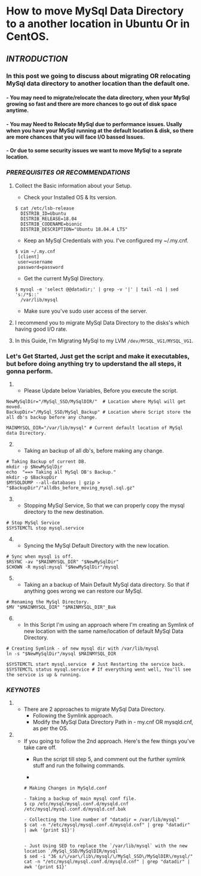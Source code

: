 # How to move MySql Data Directory to a another location in Ubuntu Or in CentOS.

## *INTRODUCTION*

### In this post we going to discuss about migrating OR relocating MySql data directory to another location than the default one. 

#### - You may need to migrate/relocate the data directory, when your MySql growing so fast and there are more chances to go out of disk space anytime. 

#### - You may Need to Relocate MySql due to performance issues. Usally when you have your MySql running at the default location & disk, so there are more chances that you will face I/O bassed Issues. 

#### - Or due to some security issues we want to move MySql to a seprate location.

### *PREREQUISITES OR RECOMMENDATIONS*
1. Collect the Basic information about your Setup. 
   - Check your Installed OS & Its version.
   ```
   $ cat /etc/lsb-release 
   	 DISTRIB_ID=Ubuntu
	 DISTRIB_RELEASE=18.04
	 DISTRIB_CODENAME=bionic
	 DISTRIB_DESCRIPTION="Ubuntu 18.04.4 LTS"
   ```	

   - Keep an MySql Credentials with you. I've configured my ~/.my.cnf. 
   ```
   $ vim ~/.my.cnf
    [client]
	user=username
	password=password
   ```	 
   - Get the current MySql Directory. 
   ```
   $ mysql -e 'select @@datadir;' | grep -v '|' | tail -n1 | sed 's:/*$::'
     /var/lib/mysql
   ```

   - Make sure you've sudo user access of the server. 

2. I recommend you to migrate MySql Data Directory to the disks's which having good I/O rate. 

3. In this Guide, I'm Migrating MySql to my LVM `/dev/MYSQL_VG1/MYSQL_VG1`.

### Let's Get Started, Just get the script and make it executables, but before doing anything try to upderstand the all steps, it gonna perform.

1. - Please Update below Variables, Before you execute the script.
```
NewMySqlDir="/MySql_SSD/MySqlDIR/"  # Location where MySql will get moved.
BackupDir="/MySql_SSD/MySql_Backup" # Location where Script store the all db's backup before any change.

MAINMYSQL_DIR="/var/lib/mysql" # Current default location of MySql data Directory.
```

2. - Taking an backup of all db's, before making any change. 
```
# Taking Backup of current DB.
mkdir -p $NewMySqlDir
echo  "==> Taking all MySql DB's Backup."
mkdir -p $BackupDir
$MYSQLDUMP --all-databases | gzip > "$BackupDir"/"alldbs_before_moving_mysql.sql.gz"
```

3. - Stopping MySql Service, So that we can properly copy the mysql directory to the new destination.
```
# Stop MySql Service 
$SYSTEMCTL stop mysql.service
``` 

4. - Syncing the MySql Default Directory with the new location.
```
# Sync when mysql is off.
$RSYNC -av "$MAINMYSQL_DIR" "$NewMySqlDir"
$CHOWN -R mysql:mysql "$NewMySqlDir"/mysql
```

5. - Taking an a backup of Main Default MySql data directory. So that if anything goes wrong we can restore our MySql.
```
# Renaming the MySql Directory. 
$MV "$MAINMYSQL_DIR" "$MAINMYSQL_DIR"_Bak
```

6. - In this Script I'm using an approach where I'm creating an Symlink of new location with the same name/location of default MySql Data Directory.
```
# Creating Symlink - of new mysql dir with /var/lib/mysql
ln -s "$NewMySqlDir"/mysql $MAINMYSQL_DIR

$SYSTEMCTL start mysql.service  # Just Restarting the service back.
$SYSTEMCTL status mysql.service # If everything went well, You'll see the service is up & running.

```

### *KEYNOTES*
1. - There are 2 approaches to migrate MySql Data Directory.
	 - Following the Symlink approach. 
	 - Modify the MySql Data Directory Path in - my.cnf OR mysqld.cnf, as per the OS. 


2. - If you going to follow the 2nd approach. Here's the few things you've take care off. 
     - Run the script till step 5, and comment out the further symlink stuff and run the follwing commands. 

     - 
     ```
     # Making Changes in MySqld.conf

     - Taking a backup of main mysql conf file.
	 $ cp /etc/mysql/mysql.conf.d/mysqld.cnf /etc/mysql/mysql.conf.d/mysqld.cnf.bak

	 - Collecting the line number of "datadir = /var/lib/mysql"
	 $ cat -n "/etc/mysql/mysql.conf.d/mysqld.cnf" | grep "datadir" | awk '{print $1}') 


	 - Just Using SED to replace the `/var/lib/mysql` with the new location `/MySql_SSD/MySqlDIR/mysql`
	 $ sed -i "36 s/\/var\/lib\/mysql/\/MySql_SSD\/MySqlDIR\/mysql/" cat -n "/etc/mysql/mysql.conf.d/mysqld.cnf" | grep "datadir" | awk '{print $1}'


     ``` 